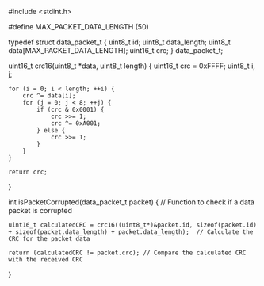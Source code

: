 #include <stdint.h>

#define MAX_PACKET_DATA_LENGTH (50)

typedef struct data_packet_t {
    uint8_t id;
    uint8_t data_length;
    uint8_t data[MAX_PACKET_DATA_LENGTH];
    uint16_t crc;
} data_packet_t;

uint16_t crc16(uint8_t *data, uint8_t length) {
    uint16_t crc = 0xFFFF;
    uint8_t i, j;
    
    for (i = 0; i < length; ++i) {
        crc ^= data[i];
        for (j = 0; j < 8; ++j) {
            if (crc & 0x0001) {
                crc >>= 1;
                crc ^= 0xA001;
            } else {
                crc >>= 1;
            }
        }
    }
    
    return crc;
}


int isPacketCorrupted(data_packet_t packet) { // Function to check if a data packet is corrupted

    uint16_t calculatedCRC = crc16((uint8_t*)&packet.id, sizeof(packet.id) + sizeof(packet.data_length) + packet.data_length);  // Calculate the CRC for the packet data
    
    return (calculatedCRC != packet.crc); // Compare the calculated CRC with the received CRC
}